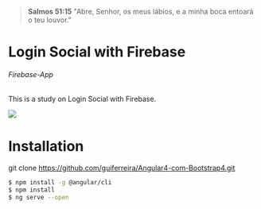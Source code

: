 > **Salmos 51:15** "Abre, Senhor, os meus lábios, e a minha boca entoará o teu louvor."

# Login Social with Firebase
###### Firebase-App

This is a study on Login Social with Firebase.

![](https://1.bp.blogspot.com/-YIfQT6q8ZM4/Vzyq5z1B8HI/AAAAAAAAAAc/UmWSSMLKtKgtH7CACElUp12zXkrPK5UoACLcB/s1600/image00.png)

# Installation

git clone https://github.com/guiferreira/Angular4-com-Bootstrap4.git

```sh
$ npm install -g @angular/cli
$ npm install
$ ng serve --open
```